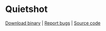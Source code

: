 # Quietshot

[Download binary](https://forum.devchroma.nl/index.php/topic,101.0.html) | [Report bugs](https://github.com/cuevavirus/quietshot/issues) | [Source code](https://git.shotatoshounenwachigau.moe/vita/quietshot/)
